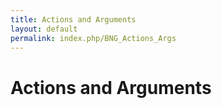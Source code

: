 ```yaml
---
title: Actions and Arguments
layout: default
permalink: index.php/BNG_Actions_Args
---
```


# Actions and Arguments